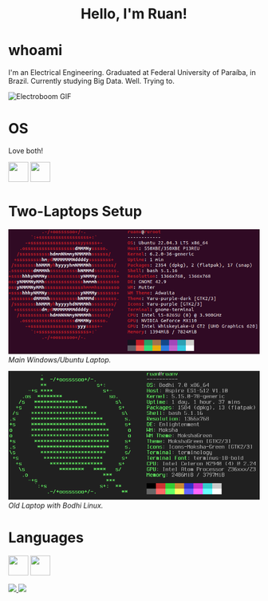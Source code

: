 <h1 align="center">
Hello, I'm Ruan!
</h1>

# whoami
I'm an Electrical Engineering. Graduated at Federal University of Paraíba, in Brazil. Currently studying Big Data. Well. Trying to.  

![Electroboom GIF](https://media.tenor.com/7UNJl2Lmyl4AAAAd/electroboom-circuit-breaker.gif)

<!--
**ruanvirginio/ruanvirginio** is a ✨ _special_ ✨ repository because its `README.md` (this file) appears on your GitHub profile.

Here are some ideas to get you started:

- 🔭 I’m currently working on ...
- 🌱 I’m currently learning ...
- 👯 I’m looking to collaborate on ...
- 🤔 I’m looking for help with ...
- 💬 Ask me about ...
- 📫 How to reach me: ...
- 😄 Pronouns: ...
- ⚡ Fun fact: ...
-->

# OS
Love both!  

<img loading="lazy" src="https://cdn.jsdelivr.net/gh/devicons/devicon/icons/windows8/windows8-original.svg" width="40" height="40"/> <img loading="lazy" src="https://cdn.jsdelivr.net/gh/devicons/devicon/icons/linux/linux-original.svg" width="40" height="40"/>

# Two-Laptops Setup
![Main Windows/Ubuntu Laptop](/ubuntu.png)  
*Main Windows/Ubuntu Laptop.*  


![Old Laptop with Bodhi Linux](/bodhi.png)  
*Old Laptop with Bodhi Linux.*

# Languages
<img loading="lazy" src="https://cdn.jsdelivr.net/gh/devicons/devicon/icons/python/python-original.svg" width="40" height="40"/> <img loading="lazy" src="https://cdn.jsdelivr.net/gh/devicons/devicon/icons/matlab/matlab-original.svg" width="40" height="40"/>


<div>
<a href="https://github.com/ruanvirginio">
<img loading="lazy" height="180em" src="https://github-readme-stats.vercel.app/api/top-langs/?username=sruanvirginio&layout=compact&langs_count=7&theme=dracula"/>
<img loading="lazy" height="180em" src="https://github-readme-stats.vercel.app/api?username=ruanvirginio-aqui&show_icons=true&theme=dracula&include_all_commits=true&count_private=true"/>
</div>

